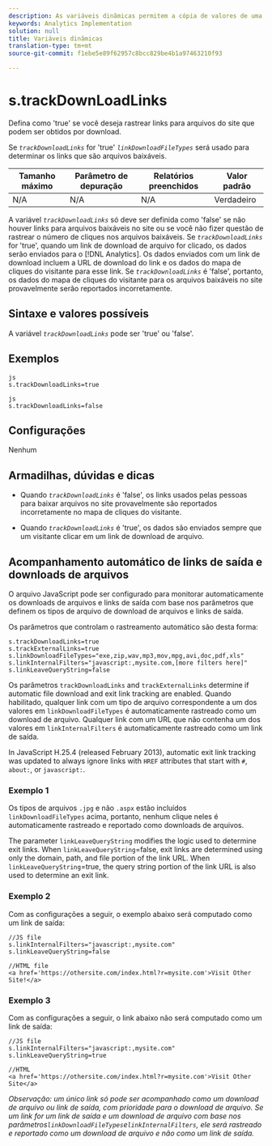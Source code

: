 ```yaml
---
description: As variáveis dinâmicas permitem a cópia de valores de uma variável para outra sem precisar digitar os valores completos várias vezes nas solicitações de imagem do site.
keywords: Analytics Implementation
solution: null
title: Variáveis dinâmicas
translation-type: tm+mt
source-git-commit: f1ebe5e89f62957c8bcc829be4b1a97463210f93

---
```



# s.trackDownLoadLinks

Defina como 'true' se você deseja rastrear links para arquivos do site que podem ser obtidos por download.

Se *`trackDownloadLinks`* for 'true' *`linkDownloadFileTypes`* será usado para determinar os links que são arquivos baixáveis.

| Tamanho máximo | Parâmetro de depuração | Relatórios preenchidos | Valor padrão |
|---|---|---|---|
| N/A | N/A | N/A | Verdadeiro |

A variável *`trackDownloadLinks`* só deve ser definida como 'false' se não houver links para arquivos baixáveis no site ou se você não fizer questão de rastrear o número de cliques nos arquivos baixáveis. Se *`trackDownloadLinks`* for 'true', quando um link de download de arquivo for clicado, os dados serão enviados para o [!DNL Analytics]. Os dados enviados com um link de download incluem a URL de download do link e os dados do mapa de cliques do visitante para esse link. Se *`trackDownloadLinks`* é 'false', portanto, os dados do mapa de cliques do visitante para os arquivos baixáveis no site provavelmente serão reportados incorretamente.

## Sintaxe e valores possíveis

A variável *`trackDownloadLinks`* pode ser 'true' ou 'false'.

## Exemplos

```
js
s.trackDownloadLinks=true 
```

```
js
s.trackDownloadLinks=false
```

## Configurações

Nenhum

## Armadilhas, dúvidas e dicas

* Quando *`trackDownloadLinks`* é 'false', os links usados pelas pessoas para baixar arquivos no site provavelmente são reportados incorretamente no mapa de cliques do visitante.

* Quando *`trackDownloadLinks`* é 'true', os dados são enviados sempre que um visitante clicar em um link de download de arquivo.

## Acompanhamento automático de links de saída e downloads de arquivos

O arquivo JavaScript pode ser configurado para monitorar automaticamente os downloads de arquivos e links de saída com base nos parâmetros que definem os tipos de arquivo de download de arquivos e links de saída.

Os parâmetros que controlam o rastreamento automático são desta forma:

```
s.trackDownloadLinks=true 
s.trackExternalLinks=true 
s.linkDownloadFileTypes="exe,zip,wav,mp3,mov,mpg,avi,doc,pdf,xls" 
s.linkInternalFilters="javascript:,mysite.com,[more filters here]" 
s.linkLeaveQueryString=false 
```

Os parâmetros `trackDownloadLinks` and `trackExternalLinks` determine if automatic file download and exit link tracking are enabled. Quando habilitado, qualquer link com um tipo de arquivo correspondente a um dos valores em `linkDownloadFileTypes` é automaticamente rastreado como um download de arquivo. Qualquer link com um URL que não contenha um dos valores em `linkInternalFilters` é automaticamente rastreado como um link de saída.

In JavaScript H.25.4 (released February 2013), automatic exit link tracking was updated to always ignore links with `HREF` attributes that start with `#`, `about:`, or `javascript:`.

### Exemplo 1

Os tipos de arquivos `.jpg` e não `.aspx` estão incluídos `linkDownloadFileTypes` acima, portanto, nenhum clique neles é automaticamente rastreado e reportado como downloads de arquivos.

The parameter `linkLeaveQueryString` modifies the logic used to determine exit links. When `linkLeaveQueryString`=false, exit links are determined using only the domain, path, and file portion of the link URL. When `linkLeaveQueryString`=true, the query string portion of the link URL is also used to determine an exit link.

### Exemplo 2

Com as configurações a seguir, o exemplo abaixo será computado como um link de saída:

```
//JS file  
s.linkInternalFilters="javascript:,mysite.com" 
s.linkLeaveQueryString=false 
 
//HTML file 
<a href='https://othersite.com/index.html?r=mysite.com'>Visit Other Site!</a> 
```

### Exemplo 3

Com as configurações a seguir, o link abaixo não será computado como um link de saída:

```
//JS file  
s.linkInternalFilters="javascript:,mysite.com" 
s.linkLeaveQueryString=true 
 
//HTML  
<a href='https://othersite.com/index.html?r=mysite.com'>Visit Other Site</a> 
```

*Observação: um único link só pode ser acompanhado como um download de arquivo ou link de saída, com prioridade para o download de arquivo. Se um link for um link de saída e um download de arquivo com base nos parâmetros`linkDownloadFileTypes`e`linkInternalFilters`, ele será rastreado e reportado como um download de arquivo e não como um link de saída.*